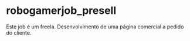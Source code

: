 # robogamerjob_presell
Este job é um freela. Desenvolvimento de uma página comercial a pedido do cliente.
